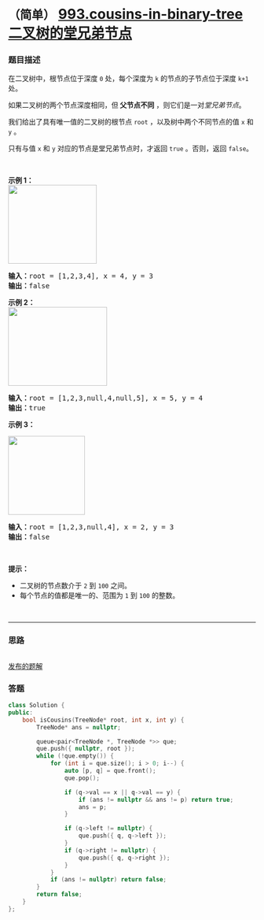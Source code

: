 # `（简单）` [993.cousins-in-binary-tree 二叉树的堂兄弟节点](https://leetcode-cn.com/problems/cousins-in-binary-tree/)

### 题目描述
<p>在二叉树中，根节点位于深度 <code>0</code> 处，每个深度为 <code>k</code> 的节点的子节点位于深度 <code>k+1</code> 处。</p>

<p>如果二叉树的两个节点深度相同，但<strong> 父节点不同</strong> ，则它们是一对<em>堂兄弟节点</em>。</p>

<p>我们给出了具有唯一值的二叉树的根节点 <code>root</code> ，以及树中两个不同节点的值 <code>x</code> 和 <code>y</code> 。</p>

<p>只有与值 <code>x</code> 和 <code>y</code> 对应的节点是堂兄弟节点时，才返回 <code>true</code> 。否则，返回 <code>false</code>。</p>

<p>&nbsp;</p>

<p><strong>示例 1：<br>
<img style="height: 160px; width: 180px;" src="https://assets.leetcode-cn.com/aliyun-lc-upload/uploads/2019/02/16/q1248-01.png" alt=""></strong></p>

<pre><strong>输入：</strong>root = [1,2,3,4], x = 4, y = 3
<strong>输出：</strong>false
</pre>

<p><strong>示例 2：<br>
<img style="height: 160px; width: 201px;" src="https://assets.leetcode-cn.com/aliyun-lc-upload/uploads/2019/02/16/q1248-02.png" alt=""></strong></p>

<pre><strong>输入：</strong>root = [1,2,3,null,4,null,5], x = 5, y = 4
<strong>输出：</strong>true
</pre>

<p><strong>示例 3：</strong></p>

<p><strong><img style="height: 160px; width: 156px;" src="https://assets.leetcode-cn.com/aliyun-lc-upload/uploads/2019/02/16/q1248-03.png" alt=""></strong></p>

<pre><strong>输入：</strong>root = [1,2,3,null,4], x = 2, y = 3
<strong>输出：</strong>false</pre>

<p>&nbsp;</p>

<p><strong>提示：</strong></p>

<ul>
	<li>二叉树的节点数介于&nbsp;<code>2</code> 到&nbsp;<code>100</code>&nbsp;之间。</li>
	<li>每个节点的值都是唯一的、范围为&nbsp;<code>1</code> 到&nbsp;<code>100</code>&nbsp;的整数。</li>
</ul>

<p>&nbsp;</p>


---
### 思路
```
```

[发布的题解](https://leetcode-cn.com/problems/cousins-in-binary-tree/solution/cousins-in-binary-tree-by-ikaruga-fy7n/)

### 答题
``` C++
class Solution {
public:
    bool isCousins(TreeNode* root, int x, int y) {
        TreeNode* ans = nullptr;

        queue<pair<TreeNode *, TreeNode *>> que;
        que.push({ nullptr, root });
        while (!que.empty()) {
            for (int i = que.size(); i > 0; i--) {
                auto [p, q] = que.front();
                que.pop();

                if (q->val == x || q->val == y) {
                    if (ans != nullptr && ans != p) return true;
                    ans = p;
                }

                if (q->left != nullptr) {
                    que.push({ q, q->left });
                }
                if (q->right != nullptr) {
                    que.push({ q, q->right });
                }
            }
            if (ans != nullptr) return false;
        }
        return false;
    }
};
```




